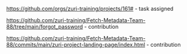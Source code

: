 https://github.com/orgs/zuri-training/projects/161# - task assigned


https://github.com/zuri-training/Fetch-Metadata-Team-88/tree/main/forgot_password  - contribution


https://github.com/zuri-training/Fetch-Metadata-Team-88/commits/main/zuri-project-landing-page/index.html  - contribution
